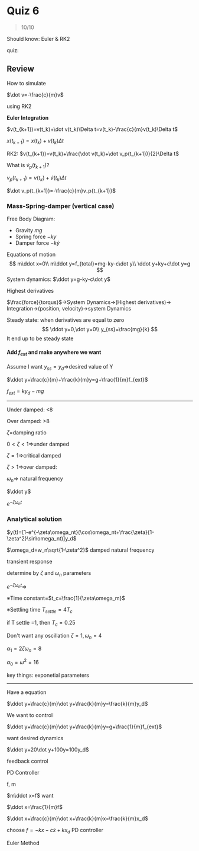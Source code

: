 # Quiz 6

> 10/10

Should know: Euler & RK2





quiz:

## Review

How to simulate

$\dot v=-\frac{c}{m}v$

using RK2

**Euler Integration**

$v(t_{k+1})=v(t_k)+\dot v(t_k)\Delta t=v(t_k)-\frac{c}{m}v(t_k)\Delta t$

$x(t_{k+1})=x(t_k)+v(t_k)\Delta t$

RK2: $v(t_{k+1})=v(t_k)+\frac{\dot v(t_k)+\dot v_p(t_{k+1})}{2}\Delta t$

What is $\dot v_p(t_{k+1})$?

$v_p(t_{k+1})=v(t_k)+\dot v(t_k)\Delta t$

$\dot v_p(t_{k+1})=-\frac{c}{m}v_p{t_{k+1}}$

### Mass-Spring-damper (vertical case)

Free Body Diagram:

- Gravity $mg$
- Spring force $-ky$
- Damper force $-k\dot y$

Equations of motion
$$
m\ddot x=0\\
m\ddot y=f_{total}=mg-ky-c\dot y\\
\ddot y+ky+c\dot y=g
$$
System dynamics: $\ddot y=g-ky-c\dot y$

Highest derivatives



$\frac{force}{torqus}$->System Dynamics->(Highest derivatives)-> Integration->(position, velocity)->system Dynamics

Steady state: when derivatives are equal to zero
$$
\ddot y=0,\dot y=0\\
y_{ss}=\frac{mg}{k}
$$
It end up to be steady state

#### Add $f_{ext}$ and make anywhere we want

Assume I want $y_{ss}=y_d$=>desired value of Y

$\ddot y+\frac{c}{m}+\frac{k}{m}y=g+\frac{1}{m}f_{ext}$

$f_{ext}=ky_d-mg$

---

Under damped: <8

Over damped: >8

$\zeta=$damping ratio

$0<\zeta<1\Rightarrow$under damped

$\zeta=1\Rightarrow$critical damped

$\zeta>1\Rightarrow$over damped: 

$\omega_n\Rightarrow$ natural frequency

$\ddot y$

$e^{-\zeta\omega_nt}$

### Analytical solution

$y(t)=[1-e^{-\zeta\omega_nt}(\cos\omega_nt+\frac{\zeta}{1-\zeta^2}\sin\omega_nt)]y_d$

$\omega_d=w_n\sqrt{1-\zeta^2}$ damped natural frequency

transient response

determine by $\zeta$ and $\omega_n$ parameters

$e^{-\zeta\omega_nt}\Rightarrow$

※Time constant=$t_c=\frac{1}{\zeta\omega_m}$

※Settling time $T_{settle}=4T_c$

if T settle =1, then $T_c=0.25$

Don't want any oscillation $\zeta=1, \omega_n=4$

$\alpha_1=2\zeta\omega_n=8$

$\alpha_0=\omega^2=16$



key things: exponetial parameters

---

Have a equation

$\ddot y+\frac{c}{m}\dot y+\frac{k}{m}y=\frac{k}{m}y_d$

We want to control 

$\ddot y+\frac{c}{m}\dot y+\frac{k}{m}y=g+\frac{1}{m}f_{ext}$

want desired dynamics

$\ddot y+20\dot y+100y=100y_d$

feedback control

PD Controller

f, m

$m\ddot x=f$ want

$\ddot x=\frac{1}{m}f$

$\ddot x+\frac{c}{m}\dot x+\frac{k}{m}x=\frac{k}{m}x_d$

choose $f=-kx-c\dot x+kx_d$ PD controller

Euler Method
